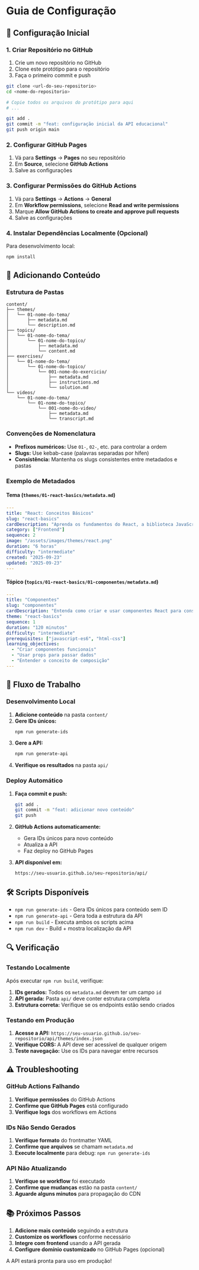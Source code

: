 # Guia de Configuração

## 🚀 Configuração Inicial

### 1. Criar Repositório no GitHub

1. Crie um novo repositório no GitHub
2. Clone este protótipo para o repositório
3. Faça o primeiro commit e push

```bash
git clone <url-do-seu-repositorio>
cd <nome-do-repositorio>

# Copie todos os arquivos do protótipo para aqui
# ...

git add .
git commit -m "feat: configuração inicial da API educacional"
git push origin main
```

### 2. Configurar GitHub Pages

1. Vá para **Settings** → **Pages** no seu repositório
2. Em **Source**, selecione **GitHub Actions**
3. Salve as configurações

### 3. Configurar Permissões do GitHub Actions

1. Vá para **Settings** → **Actions** → **General**
2. Em **Workflow permissions**, selecione **Read and write permissions**
3. Marque **Allow GitHub Actions to create and approve pull requests**
4. Salve as configurações

### 4. Instalar Dependências Localmente (Opcional)

Para desenvolvimento local:

```bash
npm install
```

## 📝 Adicionando Conteúdo

### Estrutura de Pastas

```
content/
├── themes/
│   └── 01-nome-do-tema/
│       ├── metadata.md
│       └── description.md
├── topics/
│   └── 01-nome-do-tema/
│       └── 01-nome-do-topico/
│           ├── metadata.md
│           └── content.md
├── exercises/
│   └── 01-nome-do-tema/
│       └── 01-nome-do-topico/
│           └── 001-nome-do-exercicio/
│               ├── metadata.md
│               ├── instructions.md
│               └── solution.md
└── videos/
    └── 01-nome-do-tema/
        └── 01-nome-do-topico/
            └── 001-nome-do-video/
                ├── metadata.md
                └── transcript.md
```

### Convenções de Nomenclatura

- **Prefixos numéricos:** Use `01-`, `02-`, etc. para controlar a ordem
- **Slugs:** Use kebab-case (palavras separadas por hífen)
- **Consistência:** Mantenha os slugs consistentes entre metadados e pastas

### Exemplo de Metadados

#### Tema (`themes/01-react-basics/metadata.md`)
```yaml
---
title: "React: Conceitos Básicos"
slug: "react-basics"
cardDescription: "Aprenda os fundamentos do React, a biblioteca JavaScript mais popular para construir interfaces de usuário."
category: ["Frontend"]
sequence: 2
image: "/assets/images/themes/react.png"
duration: "6 horas"
difficulty: "intermediate"
created: "2025-09-23"
updated: "2025-09-23"
---
```

#### Tópico (`topics/01-react-basics/01-componentes/metadata.md`)
```yaml
---
title: "Componentes"
slug: "componentes"
cardDescription: "Entenda como criar e usar componentes React para construir interfaces modulares e reutilizáveis."
theme: "react-basics"
sequence: 1
duration: "120 minutos"
difficulty: "intermediate"
prerequisites: ["javascript-es6", "html-css"]
learning_objectives:
  - "Criar componentes funcionais"
  - "Usar props para passar dados"
  - "Entender o conceito de composição"
---
```

## 🔄 Fluxo de Trabalho

### Desenvolvimento Local

1. **Adicione conteúdo** na pasta `content/`
2. **Gere IDs únicos:**
   ```bash
   npm run generate-ids
   ```
3. **Gere a API:**
   ```bash
   npm run generate-api
   ```
4. **Verifique os resultados** na pasta `api/`

### Deploy Automático

1. **Faça commit e push:**
   ```bash
   git add .
   git commit -m "feat: adicionar novo conteúdo"
   git push
   ```

2. **GitHub Actions automaticamente:**
   - Gera IDs únicos para novo conteúdo
   - Atualiza a API
   - Faz deploy no GitHub Pages

3. **API disponível em:**
   ```
   https://seu-usuario.github.io/seu-repositorio/api/
   ```

## 🛠️ Scripts Disponíveis

- `npm run generate-ids` - Gera IDs únicos para conteúdo sem ID
- `npm run generate-api` - Gera toda a estrutura da API
- `npm run build` - Executa ambos os scripts acima
- `npm run dev` - Build + mostra localização da API

## 🔍 Verificação

### Testando Localmente

Após executar `npm run build`, verifique:

1. **IDs gerados:** Todos os `metadata.md` devem ter um campo `id`
2. **API gerada:** Pasta `api/` deve conter estrutura completa
3. **Estrutura correta:** Verifique se os endpoints estão sendo criados

### Testando em Produção

1. **Acesse a API:** `https://seu-usuario.github.io/seu-repositorio/api/themes/index.json`
2. **Verifique CORS:** A API deve ser acessível de qualquer origem
3. **Teste navegação:** Use os IDs para navegar entre recursos

## ⚠️ Troubleshooting

### GitHub Actions Falhando

1. **Verifique permissões** do GitHub Actions
2. **Confirme que GitHub Pages** está configurado
3. **Verifique logs** dos workflows em Actions

### IDs Não Sendo Gerados

1. **Verifique formato** do frontmatter YAML
2. **Confirme que arquivos** se chamam `metadata.md`
3. **Execute localmente** para debug: `npm run generate-ids`

### API Não Atualizando

1. **Verifique se workflow** foi executado
2. **Confirme que mudanças** estão na pasta `content/`
3. **Aguarde alguns minutos** para propagação do CDN

## 📚 Próximos Passos

1. **Adicione mais conteúdo** seguindo a estrutura
2. **Customize os workflows** conforme necessário
3. **Integre com frontend** usando a API gerada
4. **Configure domínio customizado** no GitHub Pages (opcional)

A API estará pronta para uso em produção!
